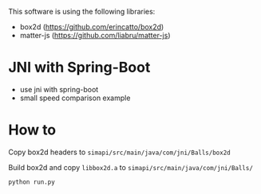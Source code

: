

This software is using the following libraries:
+ box2d (https://github.com/erincatto/box2d)
+ matter-js (https://github.com/liabru/matter-js)

# JNI with Spring-Boot

+ use jni with spring-boot
+ small speed comparison example

# How to

Copy box2d headers to `simapi/src/main/java/com/jni/Balls/box2d`

Build box2d and copy `libbox2d.a` to `simapi/src/main/java/com/jni/Balls/`

`python run.py`